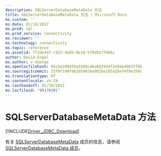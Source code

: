 ```yaml
---
description: SQLServerDatabaseMetaData 方法
title: SQLServerDatabaseMetaData 方法 | Microsoft Docs
ms.custom: ''
ms.date: 01/19/2017
ms.prod: sql
ms.prod_service: connectivity
ms.reviewer: ''
ms.technology: connectivity
ms.topic: reference
ms.assetid: 772de447-c922-4b85-8e10-5f0d9277966c
author: David-Engel
ms.author: v-daenge
ms.openlocfilehash: 95cbe2d9dfba3260cd6a602944f2e9abd9837f8b
ms.sourcegitcommit: 33f0f190f962059826e002be165a2bef4f9e350c
ms.translationtype: HT
ms.contentlocale: zh-CN
ms.lasthandoff: 01/30/2021
ms.locfileid: "99178301"
---
```

# <a name="sqlserverdatabasemetadata-methods"></a>SQLServerDatabaseMetaData 方法
[!INCLUDE[Driver_JDBC_Download](../../../includes/driver_jdbc_download.md)]

  有关 [SQLServerDatabaseMetaData](../../../connect/jdbc/reference/sqlserverdatabasemetadata-class.md) 成员的信息，请参阅 [SQLServerDatabaseMetaData 成员](../../../connect/jdbc/reference/sqlserverdatabasemetadata-members.md)。  
  
  
